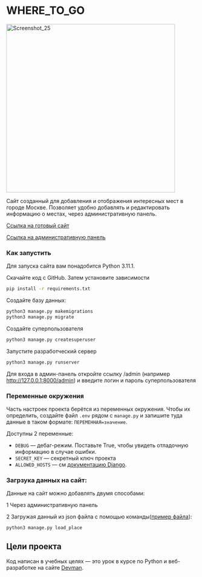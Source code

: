 # WHERE_TO_GO

<img width="446" alt="Screenshot_25" src="https://github.com/RomanRVV/where_to_go/assets/129319859/72df33e5-e1f5-406a-a60f-f01ef561cbcb">

Сайт созданный для добавления и отображения интересных мест в городе Москве.
Позволяет удобно добавлять и редактировать информацию о местах, через административную панель.

[Ссылка на готовый сайт](https://romarv.pythonanywhere.com/)

[Ссылка на административную панель](https://romarv.pythonanywhere.com/admin/)


### Как запустить

Для запуска сайта вам понадобится Python 3.11.1.

Скачайте код с GitHub. Затем установите зависимости

```sh
pip install -r requirements.txt
```

Создайте базу данных:

```sh
python3 manage.py makemigrations
python3 manage.py migrate
```
Создайте суперпользователя
```sh
python3 manage.py createsuperuser
```

Запустите разработческий сервер

```sh
python3 manage.py runserver
```

Для входа в админ-панель откройте ссылку /admin (например http://127.0.0.1:8000/admin) и введите логин и пароль суперпользователя


### Переменные окружения

Часть настроек проекта берётся из переменных окружения. Чтобы их определить, создайте файл `.env` рядом с `manage.py` и запишите туда данные в таком формате: `ПЕРЕМЕННАЯ=значение`.

Доступны 2 переменные:
- `DEBUG` — дебаг-режим. Поставьте True, чтобы увидеть отладочную информацию в случае ошибки.
- `SECRET_KEY` — секретный ключ проекта
- `ALLOWED_HOSTS` — см [документацию Django](https://docs.djangoproject.com/en/3.1/ref/settings/#allowed-hosts).


### Загрзука данных на сайт:

Данные на сайт можно добавлять двумя способами:


1 Через административную панель 

2 Загружая данный из json файла с помощью команды([пример файла](https://raw.githubusercontent.com/devmanorg/where-to-go-places/master/places/%D0%AF%D0%BF%D0%BE%D0%BD%D1%81%D0%BA%D0%B8%D0%B9%20%D1%81%D0%B0%D0%B4.json)):

```sh
python3 manage.py load_place
```


## Цели проекта

Код написан в учебных целях — это урок в курсе по Python и веб-разработке на сайте [Devman](https://dvmn.org).
